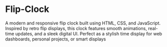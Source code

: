 # Flip-Clock
A modern and responsive flip clock built using HTML, CSS, and JavaScript. Inspired by retro flip displays, this clock features smooth animations, real-time updates, and a sleek digital UI. Perfect as a stylish time display for web dashboards, personal projects, or smart displays
